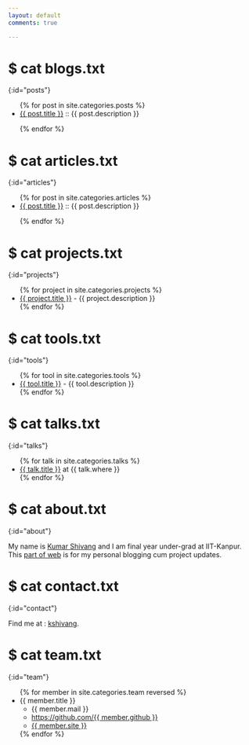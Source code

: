 ```yaml
---
layout: default
comments: true

---
```


# $ cat blogs.txt
{:id="posts"}

<ul>
{% for post in site.categories.posts %}

<li><a href="{{ post.url }}" title="{{ post.description }}">{{ post.title }}</a> :: {{ post.description }}</li> 

{% endfor %}
</ul>

# $ cat articles.txt
{:id="articles"}

<ul>
{% for post in site.categories.articles %}

<li><a href="{{ post.url }}" title="{{ post.description }}">{{ post.title }}</a> :: {{ post.description }}</li> 

{% endfor %}

</ul>

# $ cat projects.txt
{:id="projects"}

<ul>
{% for project in site.categories.projects %}
<li><a href="{{ project.link }}">{{ project.title }}</a> - {{ project.description }}</li>
{% endfor %}
</ul>

# $ cat tools.txt
{:id="tools"}

<ul>
{% for tool in site.categories.tools %}
<li><a href="{{ tool.link }}">{{ tool.title }}</a> - {{ tool.description }}</li>
{% endfor %}
</ul>

# $ cat talks.txt
{:id="talks"}

<ul>
{% for talk in site.categories.talks %}
<li><a href="{{ talk.link }}" title="{{ talk.description }}">{{ talk.title }}</a> at {{ talk.where }}</li>
{% endfor %}
</ul>

# $ cat about.txt
{:id="about"}

My name is [Kumar Shivang](https://fb.com/km.shivang) and I am final year under-grad at IIT-Kanpur.
This [part of web](https://kshivang.github.io) is for my personal blogging cum project updates.

# $ cat contact.txt
{:id="contact"}

Find me at : [kshivang](https://github.com/kshivang).

# $ cat team.txt
{:id="team"}

<ul>
{% for member in site.categories.team reversed %}
<li id="{{ member.title }}">{{ member.title }}
<ul>
<li>{{ member.mail }}</li>
<li><a href="https://github.com/{{ member.github }}">https://github.com/{{ member.github }}</a></li>
<li><a href="{{ member.site }}">{{ member.site }}</a></li>
</ul>
</li>
{% endfor %}
</ul>





